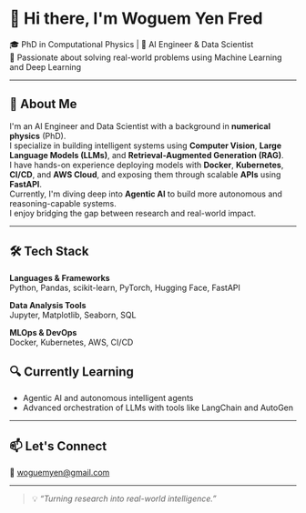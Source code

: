 # 👋 Hi there, I'm Woguem Yen Fred

🎓 PhD in Computational Physics | 🤖 AI Engineer & Data Scientist  
🚀 Passionate about solving real-world problems using Machine Learning and Deep Learning

---

## 🧠 About Me

I'm an AI Engineer and Data Scientist with a background in **numerical physics** (PhD).  
I specialize in building intelligent systems using **Computer Vision**, **Large Language Models (LLMs)**, and **Retrieval-Augmented Generation (RAG)**.  
I have hands-on experience deploying models with **Docker**, **Kubernetes**, **CI/CD**, and **AWS Cloud**, and exposing them through scalable **APIs** using **FastAPI**.  
Currently, I'm diving deep into **Agentic AI** to build more autonomous and reasoning-capable systems.  
I enjoy bridging the gap between research and real-world impact.

---

## 🛠 Tech Stack

**Languages & Frameworks**  
Python, Pandas, scikit-learn, PyTorch, Hugging Face, FastAPI

**Data Analysis Tools**  
Jupyter, Matplotlib, Seaborn, SQL

**MLOps & DevOps**  
Docker, Kubernetes, AWS, CI/CD

## 🔍 Currently Learning

- Agentic AI and autonomous intelligent agents  
- Advanced orchestration of LLMs with tools like LangChain and AutoGen

---

## 📫 Let's Connect

📧 woguemyen@gmail.com

---

> 💡 *“Turning research into real-world intelligence.”*
